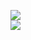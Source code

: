 [![](https://img.shields.io/badge/Made%20With-Github%20Spray-lightgrey.svg?style=for-the-badge&logo=github)](https://github.com/Annihil/github-spray#5202)  
[![](https://i.imgur.com/2DrTn0Z.gif)](https://github.com/Annihil/github-spray)